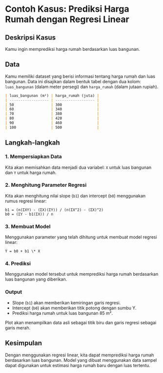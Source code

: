 # Contoh Kasus: Prediksi Harga Rumah dengan Regresi Linear

## Deskripsi Kasus

Kamu ingin memprediksi harga rumah berdasarkan luas bangunan.

## Data

Kamu memiliki dataset yang berisi informasi tentang harga rumah dan luas bangunan. Data ini disajikan dalam bentuk tabel dengan dua kolom: `luas_bangunan` (dalam meter persegi) dan `harga_rumah` (dalam jutaan rupiah).

```markdown
| luas_bangunan (m²) | harga_rumah (juta) |
| ------------------ | ------------------ |
| 50                 | 300                |
| 60                 | 340                |
| 70                 | 380                |
| 80                 | 420                |
| 90                 | 460                |
| 100                | 500                |
```

## Langkah-langkah

### 1. Mempersiapkan Data

Kita akan memisahkan data menjadi dua variabel: `X` untuk luas bangunan dan `Y` untuk harga rumah.

### 2. Menghitung Parameter Regresi

Kita akan menghitung nilai slope (`b1`) dan intercept (`b0`) menggunakan rumus regresi linear:

```
b1 = (n(ΣXY) - (ΣX)(ΣY)) / (n(ΣX^2) - (ΣX)^2)
b0 = (ΣY - b1(ΣX)) / n
```

### 3. Membuat Model

Menggunakan parameter yang telah dihitung untuk membuat model regresi linear:

```
Ŷ = b0 + b1 \* X
```

### 4. Prediksi

Menggunakan model tersebut untuk memprediksi harga rumah berdasarkan luas bangunan yang diberikan.

### Output

- Slope (`b1`) akan memberikan kemiringan garis regresi.
- Intercept (`b0`) akan memberikan titik potong dengan sumbu Y.
- Prediksi harga rumah untuk luas bangunan 85 m².

Plot akan menampilkan data asli sebagai titik biru dan garis regresi sebagai garis merah.

## Kesimpulan

Dengan menggunakan regresi linear, kita dapat memprediksi harga rumah berdasarkan luas bangunan. Model yang dibuat menggunakan data sampel dapat digunakan untuk estimasi harga rumah baru dengan luas tertentu.
